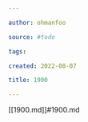```yaml
---

author: ohmanfoo

source: #todo

tags: 

created: 2022-08-07

title: 1900

---
```

[[1900.md]]#1900.md